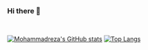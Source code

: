 ### Hi there 👋

<br />

[![Mohammadreza's GitHub stats](https://github-readme-stats.vercel.app/api?username=MateAnderson&theme=tokyonight)](https://github.com/anuraghazra/github-readme-stats)
[![Top Langs](https://github-readme-stats.vercel.app/api/top-langs/?username=MateAnderson&layout=compact&theme=tokyonight)](https://github.com/anuraghazra/github-readme-stats)


<br /><br />

<!--
**MateAnderson/MateAnderson** is a ✨ _special_ ✨ repository because its `README.md` (this file) appears on your GitHub profile.

Here are some ideas to get you started:

- 🔭 I’m currently working on ...
- 🌱 I’m currently learning ...
- 👯 I’m looking to collaborate on ...
- 🤔 I’m looking for help with ...
- 💬 Ask me about ...
- 📫 How to reach me: ...
- 😄 Pronouns: ...
- ⚡ Fun fact: ...
-->
